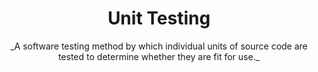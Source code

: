 <div align="center">
    <h1>Unit Testing</h1>
    <p>_A software testing method by which individual units of source code are tested to determine whether they are fit for use._</p>
</div>
